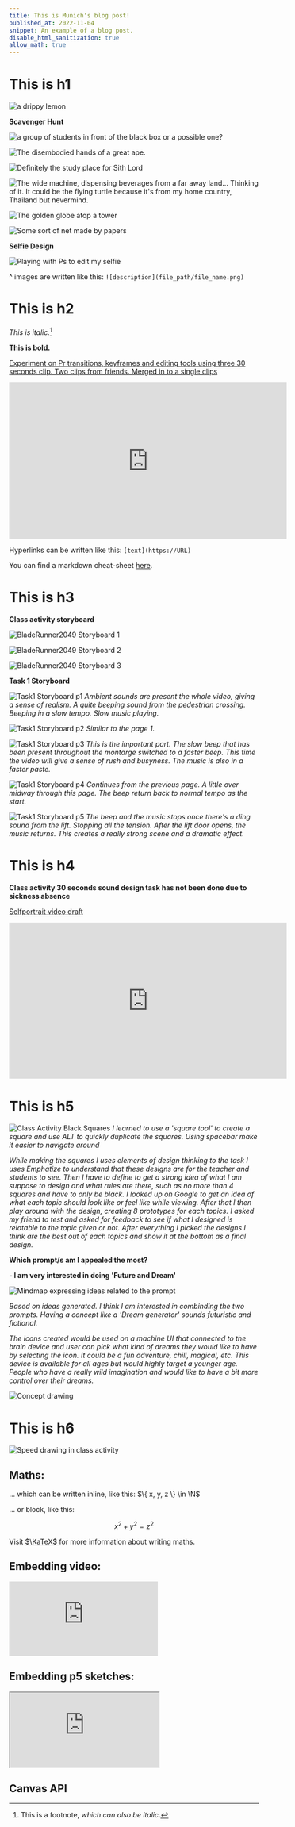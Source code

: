 ```yaml
---
title: This is Munich's blog post!
published_at: 2022-11-04
snippet: An example of a blog post.
disable_html_sanitization: true
allow_math: true
---
```


# This is h1

![a drippy lemon](logo.svg)

**Scavenger Hunt**

![a group of students in front of the black box or a possible one?](scavenger_hunt_1.jpg)

![The disembodied hands of a great ape.](scavenger_hunt_2.jpg)

![Definitely the study place for Sith Lord](scavenger_hunt_3.jpg)

![The wide machine, dispensing beverages from a far away land... Thinking of it. It could be the flying turtle because it's from my home country, Thailand but nevermind.](scavenger_hunt_4.jpg)

![The golden globe atop a tower](scavenger_hunt_5.jpg)

![Some sort of net made by papers](scavenger_hunt_6.jpg)

**Selfie Design**

![Playing with Ps to edit my selfie](Selfie_design.png)

^ images are written like this: `![description](file_path/file_name.png)`

# This is h2

*This is italic.*[^1]

[^1]: This is a footnote, *which can also be italic*.

**This is bold.**

[Experiment on Pr transitions, keyframes and editing tools using three 30 seconds clip. Two clips from friends. Merged in to a single clips](https://youtu.be/jsR2qI64CJ0)

<iframe width="560" height="315" src="https://www.youtube.com/embed/jsR2qI64CJ0?si=yPa1CPU7nY27eI1m" title="YouTube video player" frameborder="0" allow="accelerometer; autoplay; clipboard-write; encrypted-media; gyroscope; picture-in-picture; web-share" referrerpolicy="strict-origin-when-cross-origin" allowfullscreen></iframe>

Hyperlinks can be written like this: `[text](https://URL)`

You can find a markdown cheat-sheet [here](https://www.markdownguide.org/cheat-sheet/).

# This is h3

**Class activity storyboard**

![BladeRunner2049 Storyboard 1](Storyboard_P1.jpg)

![BladeRunner2049 Storyboard 2](Storyboard_P2.jpg)

![BladeRunner2049 Storyboard 3](Storyboard_P3.jpg)

**Task 1 Storyboard**

![Task1 Storyboard p1](T1_Storyboard_p1.jpg)
*Ambient sounds are present the whole video, giving a sense of realism.*
*A quite beeping sound from the pedestrian crossing. Beeping in a slow tempo.*
*Slow music playing.*

![Task1 Storyboard p2](T1_Storyboard_p2.jpg)
*Similar to the page 1.*

![Task1 Storyboard p3](T1_Storyboard_p3.jpg)
*This is the important part. The slow beep that has been present throughout the montarge switched to a faster beep. This time the video will give a sense of rush and busyness.*
*The music is also in a faster paste.*

![Task1 Storyboard p4](T1_Storyboard_p4.jpg)
*Continues from the previous page.*
*A little over midway through this page. The beep return back to normal tempo as the start.*

![Task1 Storyboard p5](T1_Storyboard_p5.jpg)
*The beep and the music stops once there's a ding sound from the lift. Stopping all the tension.*
*After the lift door opens, the music returns. This creates a really strong scene and a dramatic effect.*

# This is h4
**Class activity 30 seconds sound design task has not been done due to sickness absence**

[Selfportrait video draft](https://youtu.be/0e1ywB-kRzA)

<iframe width="560" height="315" src="https://www.youtube.com/embed/0e1ywB-kRzA?si=HqiXUcyS9LuKVb4K" title="YouTube video player" frameborder="0" allow="accelerometer; autoplay; clipboard-write; encrypted-media; gyroscope; picture-in-picture; web-share" referrerpolicy="strict-origin-when-cross-origin" allowfullscreen></iframe>

# This is h5
![Class Activity Black Squares](blacksquares.png)
*I learned to use a 'square tool' to create a square and use ALT to quickly duplicate the squares. Using spacebar make it easier to navigate around*

*While making the squares I uses elements of design thinking to the task*
*I uses Emphatize to understand that these designs are for the teacher and students to see. Then I have to define to get a strong idea of what I am suppose to design and what rules are there, such as no more than 4 squares and have to only be black. I looked up on Google to get an idea of what each topic should look like or feel like while viewing. After that I then play around with the design, creating 8 prototypes for each topics. I asked my friend to test and asked for feedback to see if what I designed is relatable to the topic given or not. After everything I picked the designs I think are the best out of each topics and show it at the bottom as a final design.*

**Which prompt/s am I appealed the most?**

**- I am very interested in doing 'Future and Dream'**

![Mindmap expressing ideas related to the prompt](Prompt_Mindmap.png)

*Based on ideas generated. I think I am interested in combinding the two prompts. Having a concept like a 'Dream generator' sounds futuristic and fictional.*

*The icons created would be used on a machine UI that connected to the brain device and user can pick what kind of dreams they would like to have by selecting the icon. It could be a fun adventure, chill, magical, etc. This device is available for all ages but would highly target a younger age. People who have a really wild imagination and would like to have a bit more control over their dreams.* 

![Concept drawing](Dream_Generator.jpg)

# This is h6

![Speed drawing in class activity](Pets_Icons_Sketch.png)

## Maths:

... which can be written inline, like this: $\{ x, y, z \} \in \N$

... or block, like this:

$$ x^2 + y^2 = z^2 $$

Visit [ $\KaTeX$ ](https://katex.org/docs/supported#fractions-and-binomials) for more information about writing maths.

## Embedding video:

<iframe id="coding_train_video" src="https://www.youtube.com/embed/rI_y2GAlQFM?si=RDgjkpunxk1mQzMI" title="YouTube video player" frameborder="0" allow="accelerometer; autoplay; clipboard-write; encrypted-media; gyroscope; picture-in-picture; web-share" referrerpolicy="strict-origin-when-cross-origin" allowfullscreen></iframe>

<script type="module">

    console.log (`hello world! 🚀`)

    const iframe  = document.getElementById (`coding_train_video`)
    iframe.width  = iframe.parentNode.scrollWidth
    iframe.height = iframe.width * 9 / 16

</script>

## Embedding p5 sketches:

<iframe id="falling_falling" src="https://editor.p5js.org/capogreco/full/Fkg05m7aA"></iframe>

<script type="module">

    const iframe  = document.getElementById (`falling_falling`)
    iframe.width  = iframe.parentNode.scrollWidth
    iframe.height = iframe.width * 9 / 16 + 42

</script>

## Canvas API

<canvas id="canvas_example"></canvas>

<script type="module">
    const cnv = document.getElementById (`canvas_example`)
    cnv.width = cnv.parentNode.scrollWidth
    cnv.height = cnv.width * 9 / 16

    const ctx = cnv.getContext (`2d`)
    const pos = {
        x: -100,
        y: cnv.height / 2 - 50
    }
    
    function draw_frame () {
        ctx.fillStyle = `turquoise`
        ctx.fillRect (0, 0, cnv.width, cnv.height)

        ctx.fillStyle = `hotpink`
        ctx.fillRect (pos.x, pos.y, 100, 100)

        pos.x += 2

        if (pos.x > cnv.width) {
            pos.x = -100
        }

        requestAnimationFrame (draw_frame)
    }

    draw_frame ()
</script>


